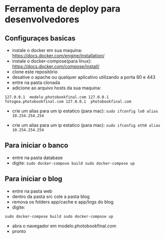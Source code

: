 # Ferramenta de deploy para desenvolvedores

## Configuraçes basicas ##
- instale o docker em sua maquina:
https://docs.docker.com/engine/installation/
- instale o docker-compose(para linux):
https://docs.docker.com/compose/install/
- clone este repositório
- desative o apache ou qualquer aplicativo utilizando a porta 80 e 443
- entre na pasta clonada
- adicione ao arquivo hosts da sua maquina:

`127.0.0.1  modelo.photobookfinal.com
127.0.0.1  fotogea.photobookfinal.com
127.0.0.1  photobookfinal.com`

- crie um alias para um ip estatico (para mac):
`sudo ifconfig lo0 alias 10.254.254.254`

- crie um alias para um ip estatico (para mac):
`sudo ifconfig eth0 alias 10.254.254.254`

## Para iniciar o banco ##
- entre na pasta database
- digite:
`sudo docker-compose build
sudo docker-compose up`

## Para iniciar o blog ##
- entre na pasta web
- dentro da pasta src cole a pasta blog
- remova os folders app/cache e app/logs do blog
- digite:

`sudo docker-compose build
sudo docker-compose up`

- abra o navegador em modelo.photobookfinal.com
- pronto
